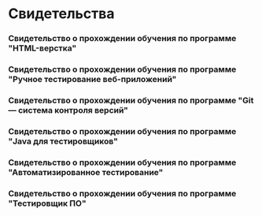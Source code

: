 # Свидетельства

### Свидетельство о прохождении обучения по программе "HTML-верстка"


### Свидетельство о прохождении обучения по программе "Ручное тестирование веб-приложений"


### Свидетельство о прохождении обучения по программе "Git — система контроля версий"


### Свидетельство о прохождении обучения по программе "Java для тестировщиков"


### Свидетельство о прохождении обучения по программе "Автоматизированное тестирование"


### Свидетельство о прохождении обучения по программе "Тестировщик ПО"

